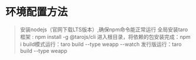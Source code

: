 # 环境配置方法
> 安装nodejs（官网下载LTS版本）,确保npm命令能正常运行
> 全局安装taro 框架 :  npm install -g @tarojs/cli
> 进入根目录，将依赖的包安装完成：npm i
> build模式运行：taro build --type weapp --watch
> 发行版运行：taro build --type weapp
